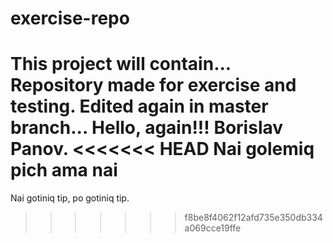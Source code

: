 # exercise-repo

This project will contain...
Repository made for exercise and testing.
Edited again in master branch...
Hello, again!!!
Borislav Panov.
<<<<<<< HEAD
Nai golemiq pich ama nai
=======
Nai gotiniq tip, po gotiniq tip.
>>>>>>> f8be8f4062f12afd735e350db334a069cce19ffe



